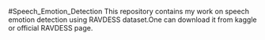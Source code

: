 #Speech_Emotion_Detection
   This repository contains my work on speech emotion detection using RAVDESS dataset.One can download it from kaggle or official RAVDESS page.
